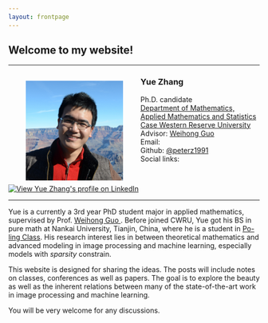 ```yaml
---
layout: frontpage
---
```


## Welcome to my website!

---

<head>
<style>
p.small {
    line-height: 70%;
}

p.big {
    line-height: 170%;
}
</style>
</head>

<div>
<div> <img src="/Img/DSC_1130.JPG" alt=" " align="left" height="200" width="195" hspace="35" vspace="8"> </div>


<h3> Yue Zhang </h3>

<p class="big"> Ph.D. candidate <br>
<a href="http://math.case.edu/" target="_blank">Department of Mathematics, Applied Mathematics and Statistics </a> <br>
<a href="http://www.case.edu/" target="_blank">Case Western Reserve University </a> <br>
Advisor: <a href="https://filer.case.edu/wxg49/" target="_blank">Weihong Guo </a> <br>
Email: <yxz772@case.edu> <br>
Github: <a href="https://github.com/peterz1991" target="_blank">@peterz1991</a> <br>
Social links:  <a href="https://www.linkedin.com/pub/yue-zhang/a8/367/3a5"><img src="https://static.licdn.com/scds/common/u/img/webpromo/btn_liprofile_blue_80x15.png" width="80" height="15" border="0" alt="View Yue Zhang's profile on LinkedIn"></a>
</p> 

</div>

---


Yue is a currently a 3rd year PhD student major in applied mathematics, supervised by Prof. <a href="https://filer.case.edu/wxg49/" target="_blank">Weihong Guo </a>. Before joined CWRU, Yue got his BS in pure math at Nankai University, Tianjin, China, where he is a student in <a href="http://www.baike.com/wiki/%E4%BC%AF%E8%8B%93%E7%8F%AD" target="_blank">Po-ling Class</a>. His research interest lies in between theoretical mathematics and advanced modeling in image processing and machine learning, especially models with _sparsity_ constrain. 

This website is designed for sharing the ideas. The posts will include notes on classes, conferences as well as papers. The goal is to explore the beauty as well as the inherent relations between many of the state-of-the-art work in image processing and machine learning.

You will be very welcome for any discussions. 
